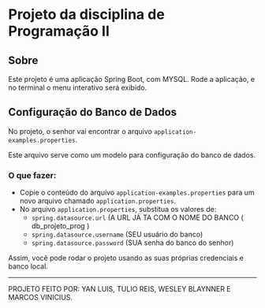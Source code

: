 # Projeto da disciplina de Programação II

## Sobre

Este projeto é uma aplicação Spring Boot, com MYSQL.
Rode a aplicação, e no terminal o menu interativo será exibido.

## Configuração do Banco de Dados

No projeto, o senhor vai encontrar o arquivo `application-examples.properties`.  

Este arquivo serve como um modelo para configuração do banco de dados.

### O que fazer:

- Copie o conteúdo do arquivo `application-examples.properties` para um novo arquivo chamado `application.properties`.
- No arquivo `application.properties`, substitua os valores de:
  - `spring.datasource.url` (A URL JÁ TA COM O NOME DO BANCO ( db_projeto_prog )
  - `spring.datasource.username` (SEU usuário do banco)
  - `spring.datasource.password` (SUA senha do banco do senhor)

Assim, você pode rodar o projeto usando as suas próprias credenciais e banco local.

---

PROJETO FEITO POR: YAN LUIS, TULIO REIS, WESLEY BLAYNNER E MARCOS VINICIUS.

